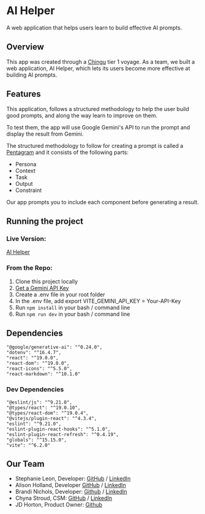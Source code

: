 # AI Helper
A web application that helps users learn to build effective AI prompts.

## Overview

This app was created through a [Chingu](https://www.chingu.io/) tier 1 voyage. As a team, we built a web application, AI Helper, which lets its users become more effective at building AI prompts.

## Features

This application, follows a structured methodology to help the user build good prompts, and along the way learn to improve on them.

To test them, the app will use Google Gemini's API to run the prompt and display the result from Gemini.

The structured methodology to follow for creating a prompt is called a [Pentagram](https://ai.plainenglish.io/prompt-engineering-with-pentagram-framework-persona-context-task-output-and-constraint-3717b0733578) and it consists of the following parts:
- Persona
- Context
- Task
- Output
- Constraint

Our app prompts you to include each component before generating a result.

## Running the project

### Live Version:
[AI Helper](https://ai-helper-gemini.netlify.app/)

### From the Repo:
1. Clone this project locally
2. [Get a Gemini API Key](https://ai.google.dev/gemini-api/docs/api-key)
3. Create a .env file in your root folder
4. In the .env file, add export VITE_GEMINI_API_KEY = Your-API-Key 
5. Run `npm install` in your bash / command line
6. Run `npm run dev` in your bash / command line

## Dependencies
    "@google/generative-ai": "^0.24.0",
    "dotenv": "^16.4.7",
    "react": "^19.0.0",
    "react-dom": "^19.0.0",
    "react-icons": "^5.5.0",
    "react-markdown": "^10.1.0"
### Dev Dependencies
    "@eslint/js": "^9.21.0",
    "@types/react": "^19.0.10",
    "@types/react-dom": "^19.0.4",
    "@vitejs/plugin-react": "^4.3.4",
    "eslint": "^9.21.0",
    "eslint-plugin-react-hooks": "^5.1.0",
    "eslint-plugin-react-refresh": "^0.4.19",
    "globals": "^15.15.0",
    "vite": "^6.2.0"

## Our Team

- Stephanie Leon, Developer: [GitHub](https://github.com/stefleon33) / [LinkedIn](https://www.linkedin.com/in/stephanie-leon33/)
- Alison Holland, Developer [GitHub](https://github.com/alison-ah) / [LinkedIn](https://linkedin.com/in/andersonholland)
- Brandi Nichols, Developer: [Github](https://github.com/branic18) / [LinkedIn](www.linkedin.com/in/brandi-nichols-dev)
- Chyna Stroud, CSM: [GitHub](https://github.com/Chyna397) / [LinkedIn](www.linkedin.com/in/chyna-stroud-csm-3448a9213)
- JD Horton, Product Owner: [Github](https://github.com/JD818)